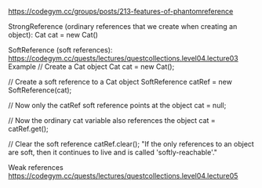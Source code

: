 
https://codegym.cc/groups/posts/213-features-of-phantomreference

StrongReference (ordinary references that we create when creating an object):
Cat cat = new Cat()

SoftReference (soft references):
https://codegym.cc/quests/lectures/questcollections.level04.lecture03
Example
// Create a Cat object
Cat cat = new Cat();

// Create a soft reference to a Cat object
SoftReference<Cat> catRef = new SoftReference<Cat>(cat);

// Now only the catRef soft reference points at the object
cat = null;

// Now the ordinary cat variable also references the object
cat = catRef.get();

// Clear the soft reference
catRef.clear();
"If the only references to an object are soft, then it continues to live and is called 'softly-reachable'."

Weak references
https://codegym.cc/quests/lectures/questcollections.level04.lecture05